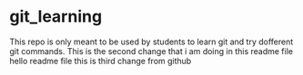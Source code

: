 # git_learning
This repo is only meant to be used by students to learn git and try dofferent git commands. 
This is the second change that i am doing in this readme file
hello readme file
this is third change from github
